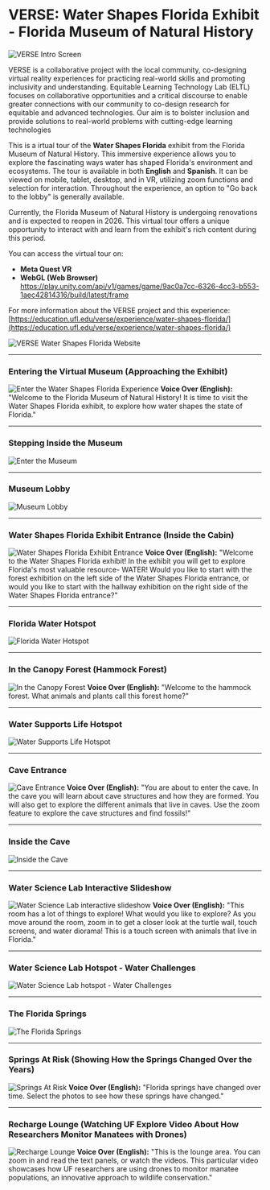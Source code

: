 # VERSE: Water Shapes Florida Exhibit - Florida Museum of Natural History

![VERSE Intro Screen](https://github.com/UF-College-of-Education/VERSE-Water-Shapes-Florida/blob/main/screenshots/1.jpg?raw=true)

VERSE is a collaborative project with the local community, co-designing virtual reality experiences for practicing real-world skills and promoting inclusivity and understanding.
Equitable Learning Technology Lab (ELTL) focuses on collaborative opportunities and a critical discourse to enable greater connections with our community to co-design research for equitable and advanced technologies. Our aim is to bolster inclusion and provide solutions to real-world problems with cutting-edge learning technologies

This is a irtual tour of the **Water Shapes Florida** exhibit from the Florida Museum of Natural History. This immersive experience allows you to explore the fascinating ways water has shaped Florida's environment and ecosystems. The tour is available in both **English** and **Spanish**. It can be viewed on mobile, tablet, desktop, and in VR, utilizing zoom functions and selection for interaction. Throughout the experience, an option to "Go back to the lobby" is generally available.

Currently, the Florida Museum of Natural History is undergoing renovations and is expected to reopen in 2026. This virtual tour offers a unique opportunity to interact with and learn from the exhibit's rich content during this period.

You can access the virtual tour on:
* **Meta Quest VR**
* **WebGL (Web Browser)** https://play.unity.com/api/v1/games/game/9ac0a7cc-6326-4cc3-b553-1aec42814316/build/latest/frame

For more information about the VERSE project and this experience:
[https://education.ufl.edu/verse/experience/water-shapes-florida/](https://education.ufl.edu/verse/experience/water-shapes-florida/)

![VERSE Water Shapes Florida Website](https://github.com/UF-College-of-Education/VERSE-Water-Shapes-Florida/blob/main/screenshots/website.png?raw=true)

---
### Entering the Virtual Museum (Approaching the Exhibit)
![Enter the Water Shapes Florida Experience](https://github.com/UF-College-of-Education/VERSE-Water-Shapes-Florida/blob/main/screenshots/0.png?raw=true)
**Voice Over (English):** "Welcome to the Florida Museum of Natural History! It is time to visit the Water Shapes Florida exhibit, to explore how water shapes the state of Florida."

---
### Stepping Inside the Museum
![Enter the Museum](https://github.com/UF-College-of-Education/VERSE-Water-Shapes-Florida/blob/main/screenshots/3.jpg?raw=true)

---
### Museum Lobby
![Museum Lobby](https://github.com/UF-College-of-Education/VERSE-Water-Shapes-Florida/blob/main/screenshots/2.jpg?raw=true)

---
### Water Shapes Florida Exhibit Entrance (Inside the Cabin)
![Water Shapes Florida Exhibit Entrance](https://github.com/UF-College-of-Education/VERSE-Water-Shapes-Florida/blob/main/screenshots/5.jpg?raw=true)
**Voice Over (English):** "Welcome to the Water Shapes Florida exhibit! In the exhibit you will get to explore Florida's most valuable resource- WATER! Would you like to start with the forest exhibition on the left side of the Water Shapes Florida entrance, or would you like to start with the hallway exhibition on the right side of the Water Shapes Florida entrance?"

---
### Florida Water Hotspot
![Florida Water Hotspot](https://github.com/UF-College-of-Education/VERSE-Water-Shapes-Florida/blob/main/screenshots/4.jpg?raw=true)

---
### In the Canopy Forest (Hammock Forest)
![In the Canopy Forest](https://github.com/UF-College-of-Education/VERSE-Water-Shapes-Florida/blob/main/screenshots/6.jpg?raw=true)
**Voice Over (English):** "Welcome to the hammock forest. What animals and plants call this forest home?"

---
### Water Supports Life Hotspot
![Water Supports Life Hotspot](https://github.com/UF-College-of-Education/VERSE-Water-Shapes-Florida/blob/main/screenshots/7.jpg?raw=true)

---
### Cave Entrance
![Cave Entrance](https://github.com/UF-College-of-Education/VERSE-Water-Shapes-Florida/blob/main/screenshots/8.jpg?raw=true)
**Voice Over (English):** "You are about to enter the cave. In the cave you will learn about cave structures and how they are formed. You will also get to explore the different animals that live in caves. Use the zoom feature to explore the cave structures and find fossils!"

---
### Inside the Cave
![Inside the Cave](https://github.com/UF-College-of-Education/VERSE-Water-Shapes-Florida/blob/main/screenshots/9.jpg?raw=true)

---
### Water Science Lab Interactive Slideshow
![Water Science Lab interactive slideshow](https://github.com/UF-College-of-Education/VERSE-Water-Shapes-Florida/blob/main/screenshots/10.jpg?raw=true)
**Voice Over (English):** "This room has a lot of things to explore! What would you like to explore? As you move around the room, zoom in to get a closer look at the turtle wall, touch screens, and water diorama! This is a touch screen with animals that live in Florida."

---
### Water Science Lab Hotspot - Water Challenges
![Water Science Lab hotspot - Water Challenges](https://github.com/UF-College-of-Education/VERSE-Water-Shapes-Florida/blob/main/screenshots/11.jpg?raw=true)

---
### The Florida Springs
![The Florida Springs](https://github.com/UF-College-of-Education/VERSE-Water-Shapes-Florida/blob/main/screenshots/12.jpg?raw=true)

---
### Springs At Risk (Showing How the Springs Changed Over the Years)
![Springs At Risk](https://github.com/UF-College-of-Education/VERSE-Water-Shapes-Florida/blob/main/screenshots/13.jpg?raw=true)
**Voice Over (English):** "Florida springs have changed over time. Select the photos to see how these springs have changed."

---
### Recharge Lounge (Watching UF Explore Video About How Researchers Monitor Manatees with Drones)
![Recharge Lounge](https://github.com/UF-College-of-Education/VERSE-Water-Shapes-Florida/blob/main/screenshots/14.jpg?raw=true)
**Voice Over (English):** "This is the lounge area. You can zoom in and read the text panels, or watch the videos. This particular video showcases how UF researchers are using drones to monitor manatee populations, an innovative approach to wildlife conservation."

